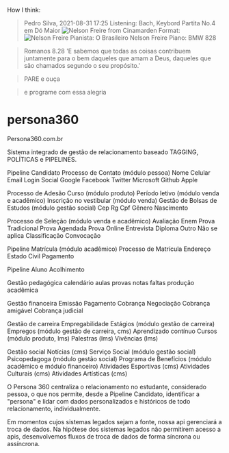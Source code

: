 How I think:

> Pedro Silva, 2021-08-31 17:25 
> Listening: Bach, Keybord Partita No.4 em Dó Maior
![Nelson Freire from Cinamarden](https://cinemarden.files.wordpress.com/2012/01/97747-122-nelsonfreire.jpg)
Format: ![Nelson Freire](url)
> Pianista: O Brasileiro Nelson Freire
> Piano: BMW 828

> Romanos 8.28 'E sabemos que todas as coisas contribuem
>               juntamente para o bem daqueles que amam a Deus, 
>               daqueles que são chamados segundo o seu propósito.'

> PARE e ouça

> e programe com essa alegria

# persona360

Persona360.com.br

Sistema integrado de gestão de relacionamento baseado TAGGING, POLÍTICAS e PIPELINES.

Pipeline Candidato
Processo de Contato (módulo pessoa)
Nome
Celular
Email
Login Social
Google
Facebook
Twitter
Microsoft
Github
Apple

Processo de Adesão 
Curso (módulo produto)
Período letivo (módulo venda e acadêmico)
Inscrição no vestibular (módulo venda)
Gestão de Bolsas de Estudos (módulo gestão social)
Cep
Rg
Cpf
Gênero
Nascimento

Processo de Seleção (módulo venda e acadêmico)
Avaliação
Enem
Prova Tradicional
Prova Agendada
Prova Online
Entrevista
Diploma
Outro
Não se aplica
Classificação
Convocação

Pipeline Matrícula (módulo acadêmico)
Processo de Matrícula
Endereço
Estado Civil
Pagamento

Pipeline Aluno
Acolhimento

Gestão pedagógica
calendário
aulas
provas
notas
faltas
produção acadêmica

Gestão financeira
Emissão
Pagamento
Cobrança
Negociação
Cobrança amigável
Cobrança judicial

Gestão de carreira
Empregabilidade
Estágios (módulo gestão de carreira)
Empregos (módulo gestão de carreira, cms)
Aprendizado contínuo
Cursos (módulo produto, lms)
Palestras (lms)
Vivências (lms)

Gestão social
Notícias (cms)
Serviço Social (módulo gestão social)
Psicopedagoga (módulo gestão social)
Programa de Benefícios (módulo acadêmico e módulo financeiro)
Atividades Esportivas (cms)
Atividades Culturais (cms)
Atividades Artísticas (cms)

O Persona 360 centraliza o relacionamento no estudante, considerado pessoa, o que nos permite, desde a Pipeline Candidato, identificar a "persona" e lidar com dados personalizados e históricos de todo relacionamento, individualmente. 

Em momentos cujos sistemas legados sejam a fonte, nossa api gerenciará a troca de dados. Na hipótese dos sistemas legados não permitirem acesso a apis, desenvolvemos fluxos de troca de dados de forma síncrona ou assíncrona.


